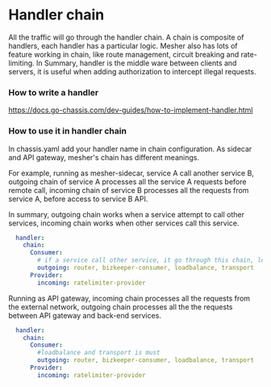 # Handler chain
All the traffic will go through the handler chain.
A chain is composite of handlers, each handler has a particular logic.
Mesher also has lots of feature working in chain, like route management, circuit breaking  and rate-limiting.
In Summary, handler is the middle ware between clients and servers, 
it is useful when adding authorization to intercept illegal requests.

### How to write a handler
https://docs.go-chassis.com/dev-guides/how-to-implement-handler.html

### How to use it in handler chain
In chassis.yaml add your handler name in chain configuration.
As sidecar and API gateway, mesher's chain has different meanings.

For example, running as mesher-sidecar, service A call another service B, 
outgoing chain of service A processes all the service A requests before remote call, 
incoming chain of service B processes all the requests from service A, before access to service B API. 

In summary, outgoing chain works when a service attempt to call other services, 
incoming chain works when other services call this service.

```yaml
  handler:
    chain:
      Consumer:
        # if a service call other service, it go through this chain, loadbalance and transport is must 
        outgoing: router, bizkeeper-consumer, loadbalance, transport
      Provider:
        incoming: ratelimiter-provider
```

Running as API gateway, 
incoming chain processes all the requests from the external network, 
outgoing chain processes all the the requests between API gateway and back-end services.

```yaml
  handler:
    chain:
      Consumer:
        #loadbalance and transport is must 
        outgoing: router, bizkeeper-consumer, loadbalance, transport
      Provider:
        incoming: ratelimiter-provider
```